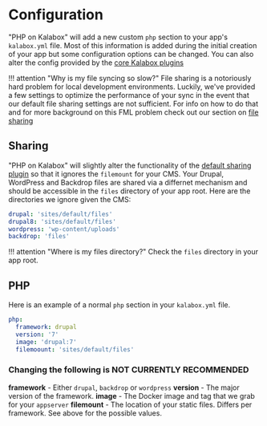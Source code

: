 Configuration
=============

"PHP on Kalabox" will add a new custom `php` section to your app's `kalabox.yml` file. Most of this information is added during the initial creation of your app but some configuration options can be changed. You can also alter the config provided by the [core Kalabox plugins](http://docs.kalabox.io/en/stable/users/config)

!!! attention "Why is my file syncing so slow?"
    File sharing is a notoriously hard problem for local development environments. Luckily, we've provided a few settings to optimize the performance of your sync in the event that our default file sharing settings are not sufficient. For info on how to do that and for more background on this FML problem check out our section on [file sharing](http://docs.kalabox.io/en/stable/users/config/#sharing)

Sharing
-------

"PHP on Kalabox" will slightly alter the functionality of the [default sharing plugin](http://docs.kalabox.io/en/stable/users/config/#sharing) so that it ignores the `filemount` for your CMS. Your Drupal, WordPress and Backdrop files are shared via a differnet mechanism and should be accessible in the `files` directory of your app root. Here are the directories we ignore given the CMS:

```yaml
drupal: 'sites/default/files'
drupal8: 'sites/default/files'
wordpress: 'wp-content/uploads'
backdrop: 'files'
```

!!! attention "Where is my files directory?"
    Check the `files` directory in your app root.

PHP
---

Here is an example of a normal `php` section in your `kalabox.yml` file.

```yaml
php:
  framework: drupal
  version: '7'
  image: 'drupal:7'
  filemoount: 'sites/default/files'
```

### Changing the following is NOT CURRENTLY RECOMMENDED

**framework** - Either `drupal`, `backdrop` or `wordpress`
**version** - The major version of the framework.
**image** - The Docker image and tag that we grab for your `appserver`
**filemount** - The location of your static files. Differs per framework. See above for the possible values.
